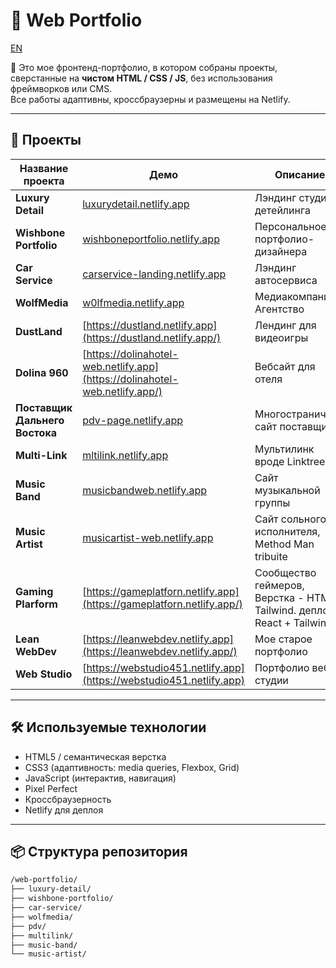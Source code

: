 # 🎨 Web Portfolio

[EN](README.md)

🧩 Это мое фронтенд-портфолио, в котором собраны проекты, сверстанные на **чистом HTML / CSS / JS**, без использования фреймворков или CMS.  
Все работы адаптивны, кроссбраузерны и размещены на Netlify.

---

## 🚀 Проекты

| Название проекта               | Демо                                                                        | Описание                                                                  |
| ------------------------------ | --------------------------------------------------------------------------- | ------------------------------------------------------------------------- |
| **Luxury Detail**              | [luxurydetail.netlify.app](https://luxurydetail.netlify.app)                | Лэндинг студии детейлинга                                                 |
| **Wishbone Portfolio**         | [wishboneportfolio.netlify.app](https://wishboneportfolio.netlify.app)      | Персональное портфолио-дизайнера                                          |
| **Car Service**                | [carservice-landing.netlify.app](https://carservice-landing.netlify.app)    | Лэндинг автосервиса                                                       |
| **WolfMedia**                  | [w0lfmedia.netlify.app](https://w0lfmedia.netlify.app/)                     | Медиакомпания / Агентство                                                 |
| **DustLand**                   | [https://dustland.netlify.app](https://dustland.netlify.app/)               | Лендинг для видеоигры                                                     |
| **Dolina 960**                 | [https://dolinahotel-web.netlify.app](https://dolinahotel-web.netlify.app/) | Вебсайт для отеля                                                         |
| **Поставщик Дальнего Востока** | [pdv-page.netlify.app](https://pdv-page.netlify.app)                        | Многостраничный сайт поставщика                                           |
| **Multi-Link**                 | [mltilink.netlify.app](https://mltilink.netlify.app/)                       | Мультилинк вроде Linktree                                                 |
| **Music Band**                 | [musicbandweb.netlify.app](https://musicbandweb.netlify.app/)               | Сайт музыкальной группы                                                   |
| **Music Artist**               | [musicartist-web.netlify.app](https://musicartist-web.netlify.app/)         | Сайт сольного исполнителя, Method Man tribuite                            |
| **Gaming Plarform**            | [https://gameplatforn.netlify.app](https://gameplatforn.netlify.app/)       | Сообщество геймеров, Верстка - HTML + Tailwind. деплой - React + Tailwind |
| **Lean WebDev**                | [https://leanwebdev.netlify.app](https://leanwebdev.netlify.app/)           | Мое старое портфолио                                                      |
| **Web Studio**                 | [https://webstudio451.netlify.app](https://webstudio451.netlify.app)        | Портфолио веб-студии                                                      |

---

## 🛠️ Используемые технологии

- HTML5 / семантическая верстка
- CSS3 (адаптивность: media queries, Flexbox, Grid)
- JavaScript (интерактив, навигация)
- Pixel Perfect
- Кроссбраузерность
- Netlify для деплоя

---

## 📦 Структура репозитория

```bash
/web-portfolio/
├── luxury-detail/
├── wishbone-portfolio/
├── car-service/
├── wolfmedia/
├── pdv/
├── multilink/
├── music-band/
└── music-artist/
```
